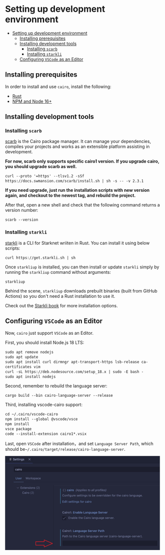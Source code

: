 # Setting up development environment

- [Setting up development environment](#setting-up-development-environment)
  - [Installing prerequisites](#installing-prerequisites)
  - [Installing development tools](#installing-development-tools)
    - [Installing `scarb`](#installing-scarb)
    - [Installing `starkli`](#installing-starkli)
  - [Configuring `VSCode` as an Editor](#configuring-vscode-as-an-editor)

## Installing prerequisites

In order to install and use `cairo`, install the following:

- [Rust](https://www.rust-lang.org/tools/install)
- [NPM and Node 16+](https://www.npmjs.com/package/npm)

## Installing development tools

### Installing `scarb`

[scarb](https://github.com/software-mansion/scarb/releases) is the Cairo package manager. It can manage your dependencies, compiles your projects and works as an extensible platform assisting in development.

**For now, scarb only supports specific cairo1 version. If you upgrade cairo, you should upgrade scarb as well.**

```shell
curl --proto '=https' --tlsv1.2 -sSf https://docs.swmansion.com/scarb/install.sh | sh -s -- -v 2.3.1
```

**If you need upgrade, just run the installation scripts with new version again, and checkout to the newest tag, and rebuild the project.**

After that, open a new shell and check that the following command returns a version number:

```
scarb --version
```

### Installing `starkli`

[starkli](https://github.com/xJonathanLEI/starkli) is a CLI for Starknet wriiten in Rust. You can install it using below scripts:

```
curl https://get.starkli.sh | sh
```

Once `starkliup` is installed, you can then install or update `starkli` simply by running the `starkliup` command without arguments:

```
starkliup
```

Behind the scene, `starkliup` downloads prebuilt binaries (built from GitHub Actions) so you don't need a Rust installation to use it.

Check out the [Starkli book](https://book.starkli.rs/installation) for more installation options.

## Configuring `VSCode` as an Editor

Now, `cairo` just support `VSCode` as an Editor.

First, you should install Node.js 18 LTS:

```
sudo apt remove nodejs
sudo apt update
sudo apt install curl dirmngr apt-transport-https lsb-release ca-certificates vim
curl -sL https://deb.nodesource.com/setup_18.x | sudo -E bash -
sudo apt install nodejs
```

Second, remember to rebuild the language server:

```
cargo build --bin cairo-language-server --release
```

Third, installing vscode-cairo support:

```shell
cd ~/.cairo/vscode-cairo
npm install --global @vscode/vsce
npm install
vsce package
code --install-extension cairo1*.vsix
```

Last, open `VSCode` after installation，and set `Language Server Path`, which should be`~/.cairo/target/release/cairo-language-server`.

<img src="https://raw.githubusercontent.com/zkcarter/picBed/main/markdown/extSettings.png" alt="image" style="zoom: 50%;" />
